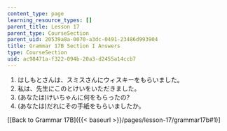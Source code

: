 ```yaml
---
content_type: page
learning_resource_types: []
parent_title: Lesson 17
parent_type: CourseSection
parent_uid: 20539a8a-0070-a3dc-0491-23486d993904
title: Grammar 17B Section I Answers
type: CourseSection
uid: ac98471a-f322-094b-20a3-d2455a14ccb7
---
```


1.  はしもとさんは、スミスさんにウィスキーをもらいました。
2.  私は、先生にこのとけいをいただきました。
3.  (あなたは)けいちゃんに何をもらったの?
4.  (あなたは)だれにその手紙をもらいましたか。

\[[Back to Grammar 17B]({{< baseurl >}}/pages/lesson-17/grammar17b#1)\]